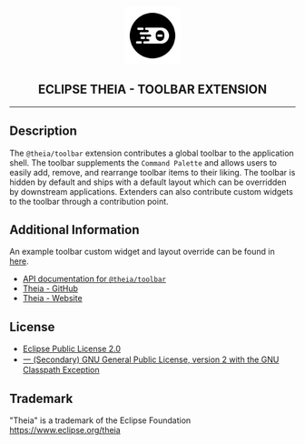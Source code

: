 <div align='center'>

<br />

<img src='https://raw.githubusercontent.com/eclipse-theia/theia/master/logo/theia.svg?sanitize=true' alt='theia-ext-logo' width='100px' />

<h2>ECLIPSE THEIA - TOOLBAR EXTENSION</h2>

<hr />

</div>

## Description

The `@theia/toolbar` extension contributes a global toolbar to the application shell. The toolbar supplements the `Command Palette` and allows users to easily add, remove, and rearrange toolbar items to their liking. The toolbar is hidden by default and ships with a default layout which can be overridden by downstream applications. Extenders can also contribute custom widgets to the toolbar through a contribution point.

## Additional Information

An example toolbar custom widget and layout override can be found in [here](https://github.com/eclipse-theia/theia/tree/master/examples/api-samples/src/browser/toolbar).

- [API documentation for `@theia/toolbar`](https://eclipse-theia.github.io/theia/docs/next/modules/toolbar.html)
- [Theia - GitHub](https://github.com/eclipse-theia/theia)
- [Theia - Website](https://theia-ide.org/)

## License

- [Eclipse Public License 2.0](http://www.eclipse.org/legal/epl-2.0/)
- [一 (Secondary) GNU General Public License, version 2 with the GNU Classpath Exception](https://projects.eclipse.org/license/secondary-gpl-2.0-cp)

## Trademark

"Theia" is a trademark of the Eclipse Foundation
<https://www.eclipse.org/theia>
